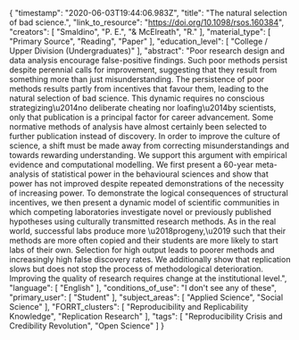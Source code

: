 {
    "timestamp": "2020-06-03T19:44:06.983Z",
    "title": "The natural selection of bad science.",
    "link_to_resource": "https://doi.org/10.1098/rsos.160384",
    "creators": [
        "Smaldino",
        "P. E.",
        "& McElreath",
        "R."
    ],
    "material_type": [
        "Primary Source",
        "Reading",
        "Paper"
    ],
    "education_level": [
        "College / Upper Division (Undergraduates)"
    ],
    "abstract": "Poor research design and data analysis encourage false-positive findings. Such poor methods persist despite perennial calls for improvement, suggesting that they result from something more than just misunderstanding. The persistence of poor methods results partly from incentives that favour them, leading to the natural selection of bad science. This dynamic requires no conscious strategizing\u2014no deliberate cheating nor loafing\u2014by scientists, only that publication is a principal factor for career advancement. Some normative methods of analysis have almost certainly been selected to further publication instead of discovery. In order to improve the culture of science, a shift must be made away from correcting misunderstandings and towards rewarding understanding. We support this argument with empirical evidence and computational modelling. We first present a 60-year meta-analysis of statistical power in the behavioural sciences and show that power has not improved despite repeated demonstrations of the necessity of increasing power. To demonstrate the logical consequences of structural incentives, we then present a dynamic model of scientific communities in which competing laboratories investigate novel or previously published hypotheses using culturally transmitted research methods. As in the real world, successful labs produce more \u2018progeny,\u2019 such that their methods are more often copied and their students are more likely to start labs of their own. Selection for high output leads to poorer methods and increasingly high false discovery rates. We additionally show that replication slows but does not stop the process of methodological deterioration. Improving the quality of research requires change at the institutional level.",
    "language": [
        "English"
    ],
    "conditions_of_use": "I don't see any of these",
    "primary_user": [
        "Student"
    ],
    "subject_areas": [
        "Applied Science",
        "Social Science"
    ],
    "FORRT_clusters": [
        "Reproducibility and Replicability Knowledge",
        "Replication Research"
    ],
    "tags": [
        "Reproducibility Crisis and Credibility Revolution",
        "Open Science"
    ]
}